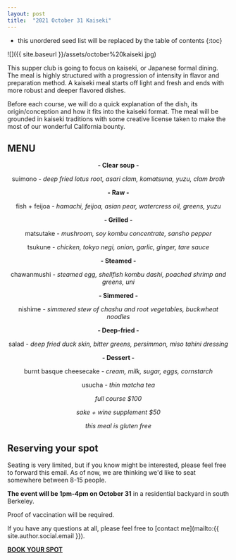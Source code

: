 ```yaml
---
layout: post
title:  "2021 October 31 Kaiseki"
---
```


* this unordered seed list will be replaced by the table of contents
{:toc}

![]({{ site.baseurl }}/assets/october%20kaiseki.jpg)

This supper club is going to focus on kaiseki, or Japanese formal dining.  The meal is highly structured with a progression of intensity in flavor and preparation method.  A kaiseki meal starts off light and fresh and ends with more robust and deeper flavored dishes. 

Before each course, we will do a quick explanation of the dish, its origin/conception and how it fits into the kaiseki format.  The meal will be grounded in kaiseki traditions with some creative license taken to make the most of our wonderful California bounty.

## MENU

<div style="text-align: center">
    <p ></p>
    <p ></p>
    <p >
    <span style="font-weight: bold">- Clear soup -</span>
    </p>
    <p ></p>
    <p >
    <span >suimono - </span>
    <span style="font-style: italic">deep fried lotus root, asari clam, komatsuna, yuzu, clam broth</span>
    </p>
    <p ></p>
    <p >
    <span style="font-weight: bold">- Raw -</span>
    </p>
    <p ></p>
    <p >
    <span >fish + feijoa - </span>
    <span style="font-style: italic">hamachi, feijoa, asian pear, watercress oil, greens, yuzu</span>
    </p>
    <p ></p>
    <p ></p>
    <p >
    <span style="font-weight: bold">- Grilled -</span>
    </p>
    <p ></p>
    <p >
    <span >matsutake - </span>
    <span style="font-style: italic">mushroom, soy kombu concentrate, sansho pepper</span>
    </p>
    <p ></p>
    <p >
    <span >tsukune - </span>
    <span style="font-style: italic">chicken, tokyo negi, onion, garlic, ginger, tare sauce</span>
    </p>
    <p ></p>
    <p >
    <span style="font-weight: bold">- Steamed -</span>
    </p>
    <p ></p>
    <p >
    <span >chawanmushi -</span>
    <span style="font-style: italic">steamed egg, shellfish kombu dashi, poached shrimp and greens, uni</span>
    </p>
    <p ></p>
    <p >
    <span style="font-weight: bold">- Simmered -</span>
    </p>
    <p ></p>
    <p >
    <span >nishime - </span>
    <span style="font-style: italic">simmered stew of chashu and root vegetables, buckwheat noodles</span>
    </p>
    <p ></p>
    <p >
    <span style="font-weight: bold">- Deep-fried -</span>
    </p>
    <p ></p>
    <p >
    <span >salad - </span>
    <span style="font-style: italic">deep fried duck skin, bitter greens, persimmon, miso tahini dressing </span>
    </p>
    <p ></p>
    <p >
    <span style="font-weight: bold">- Dessert -</span>
    </p>
    <p ></p>
    <p >
    <span >burnt basque cheesecake - </span>
    <span style="font-style: italic">cream, milk, sugar, eggs, cornstarch</span>
    </p>
    <p ></p>
    <p >
    <span >usucha </span>
    <span style="font-style: italic">- thin matcha tea</span>
    </p>
    <p >
    </p>
    <p >
    </p>
    <p >
    <span style="font-style: italic">full course $100 </span>
    </p>
    <p >
    <span style="font-style: italic">sake + wine supplement $50</span>
    </p>
    <p >
    </p>
    <p >
    <span style="font-style: italic">this meal is gluten free</span>
    </p>
    <p >
    </p>
    <p >
    </p>
</div>

## Reserving your spot
Seating is very limited, but if you know might be interested, please feel free to forward this email.  As of now, we are thinking we'd like to seat somewhere between 8-15 people.

**The event will be 1pm-4pm on October 31** in a residential backyard in south Berkeley.

Proof of vaccination will be required.

If you have any questions at all, please feel free to [contact me](mailto:{{ site.author.social.email }}).

**[BOOK YOUR SPOT](https://docs.google.com/forms/d/e/1FAIpQLSdol2LqwlHdWs4RjgV91BxqHRXh-CX4O3ILQSHzXMKjJn__Hg/viewform)**